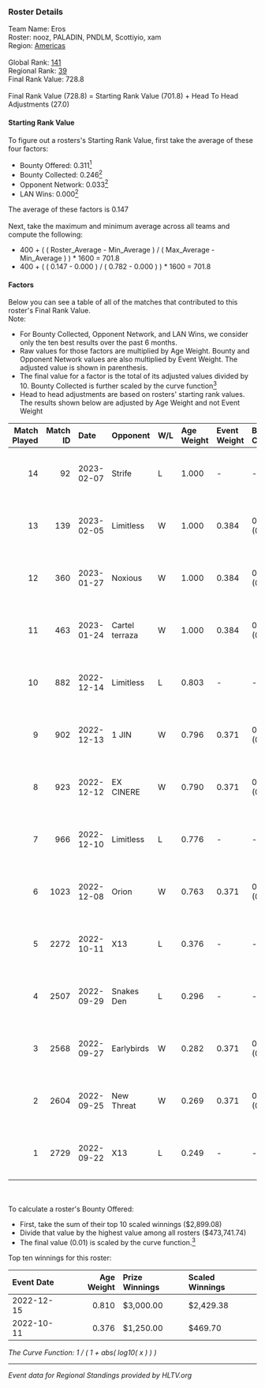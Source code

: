 ### Roster Details<br />
Team Name: Eros<br />
Roster: nooz, PALADIN, PNDLM, Scottiyio, xam<br />
Region: [Americas]( ../standings_americas.md)<br />
<br />
Global Rank: [141](../standings_global.md)<br />
Regional Rank: [39]( ../standings_americas.md)<br />
Final Rank Value:  728.8<br />
<br />
Final Rank Value (728.8) = Starting Rank Value (701.8) + Head To Head Adjustments (27.0)<br />

#### Starting Rank Value<br />
To figure out a rosters's Starting Rank Value, first take the average of these four factors:<br />
- Bounty Offered: 0.311[<sup>1</sup>](#table2)
- Bounty Collected: 0.246[<sup>2</sup>](#table1)
- Opponent Network: 0.033[<sup>2</sup>](#table1)
- LAN Wins: 0.000[<sup>2</sup>](#table1)

The average of these factors is 0.147<br />
<br />
Next, take the maximum and minimum average across all teams and compute the following:<br />
- 400 + ( ( Roster_Average - Min_Average ) / ( Max_Average - Min_Average ) ) * 1600 = 701.8
- 400 + ( ( 0.147 - 0.000 ) / ( 0.782 - 0.000 ) ) * 1600 = 701.8


#### Factors<br />
Below you can see a table of all of the matches that contributed to this roster's Final Rank Value.<br />
Note:<br />

- For Bounty Collected, Opponent Network, and LAN Wins, we consider only the ten best results over the past 6 months.
- Raw values for those factors are multiplied by Age Weight. Bounty and Opponent Network values are also multiplied by Event Weight. The adjusted value is shown in parenthesis.
- The final value for a factor is the total of its adjusted values divided by 10. Bounty Collected is further scaled by the curve function[<sup>3</sup>](#curveFunction)
- Head to head adjustments are based on rosters' starting rank values. The results shown below are adjusted by Age Weight and not Event Weight
<span id="table1"></span><br />


| Match Played | Match ID | Date       | Opponent       | W/L | Age Weight | Event Weight | Bounty Collected | Opponent Network | LAN Wins  | H2H Adj. | Roster                                 |
| -: | -: | :- | :- | :- | :- | :- | :- | :- | :- | -: | :- |
|           14 |       92 | 2023-02-07 | Strife         | L   | 1.000      | -            | -                | -                | -         |   -12.44 | nooz, PALADIN, PNDLM, Scottiyio, xam   |
|           13 |      139 | 2023-02-05 | Limitless      | W   | 1.000      | 0.384        | 0.007 (0.003)    | 0.287 (0.110)    | 0 (0.000) |    15.03 | nooz, PALADIN, PNDLM, Scottiyio, xam   |
|           12 |      360 | 2023-01-27 | Noxious        | W   | 1.000      | 0.384        | 0.006 (0.002)    | 0.180 (0.069)    | 0 (0.000) |    12.20 | nooz, PALADIN, PNDLM, Scottiyio, xam   |
|           11 |      463 | 2023-01-24 | Cartel terraza | W   | 1.000      | 0.384        | 0.002 (0.001)    | 0.113 (0.043)    | 0 (0.000) |    12.25 | nooz, PALADIN, PNDLM, Scottiyio, xam   |
|           10 |      882 | 2022-12-14 | Limitless      | L   | 0.803      | -            | -                | -                | -         |   -11.01 | Millz, mirth, nooz, PNDLM, Scottiyio   |
|            9 |      902 | 2022-12-13 | 1 JIN          | W   | 0.796      | 0.371        | 0.006 (0.002)    | 0.192 (0.057)    | 0 (0.000) |    11.88 | Millz, mirth, nooz, PNDLM, Scottiyio   |
|            8 |      923 | 2022-12-12 | EX CINERE      | W   | 0.790      | 0.371        | 0.002 (0.001)    | 0.064 (0.019)    | 0 (0.000) |    11.10 | Millz, mirth, nooz, PNDLM, Scottiyio   |
|            7 |      966 | 2022-12-10 | Limitless      | L   | 0.776      | -            | -                | -                | -         |   -10.14 | Millz, mirth, nooz, PNDLM, Scottiyio   |
|            6 |     1023 | 2022-12-08 | Orion          | W   | 0.763      | 0.371        | 0.001 (0.000)    | 0.090 (0.025)    | 0 (0.000) |     9.63 | Millz, mirth, nooz, PNDLM, Scottiyio   |
|            5 |     2272 | 2022-10-11 | X13            | L   | 0.376      | -            | -                | -                | -         |    -6.58 | Millz, nooz, PALADIN, PNDLM, Scottiyio |
|            4 |     2507 | 2022-09-29 | Snakes Den     | L   | 0.296      | -            | -                | -                | -         |    -5.41 | Millz, nooz, PALADIN, PNDLM, Scottiyio |
|            3 |     2568 | 2022-09-27 | Earlybirds     | W   | 0.282      | 0.371        | 0.001 (0.000)    | 0.011 (0.001)    | 0 (0.000) |     3.45 | Millz, nooz, PALADIN, PNDLM, Scottiyio |
|            2 |     2604 | 2022-09-25 | New Threat     | W   | 0.269      | 0.371        | 0.000 (0.000)    | 0.000 (0.000)    | 0 (0.000) |     1.34 | Millz, nooz, PALADIN, PNDLM, Scottiyio |
|            1 |     2729 | 2022-09-22 | X13            | L   | 0.249      | -            | -                | -                | -         |    -4.32 | Millz, nooz, PALADIN, PNDLM, Scottiyio |

<br />
<span id="table2"></span><br />
To calculate a roster's Bounty Offered:<br />

- First, take the sum of their top 10 scaled winnings ($2,899.08)
- Divide that value by the highest value among all rosters ($473,741.74)
- The final value (0.01) is scaled by the curve function.[<sup>3</sup>](#curveFunction)

Top ten winnings for this roster:<br />

| Event Date | Age Weight | Prize Winnings | Scaled Winnings |
| :- | -: | :- | :- |
| 2022-12-15 |      0.810 | $3,000.00      | $2,429.38       |
| 2022-10-11 |      0.376 | $1,250.00      | $469.70         |


<span id="curveFunction"></span>_The Curve Function: 1 / ( 1 + abs( log10( x ) ) )_<br />

---
_Event data for Regional Standings provided by HLTV.org_<br />
